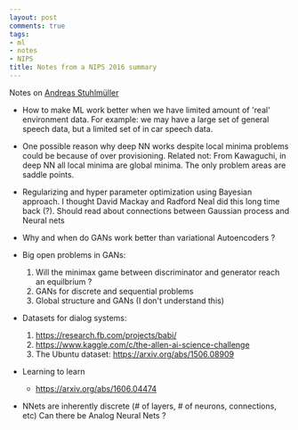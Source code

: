 ```yaml
---
layout: post
comments: true
tags:
- ml
- notes
- NIPS
title: Notes from a NIPS 2016 summary
---
```


Notes on [Andreas Stuhlmüller](https://blog.ought.com/nips-2016-875bb8fadb8c#.b0ye6ifs8)

- How to make ML work better when we have limited amount of 'real' environment data. For example: we may have a large set of general speech data, but a limited set of in car speech data.

- One possible reason why deep NN works despite local minima problems could be because of over provisioning. Related not: From Kawaguchi, in deep NN all local minima are global minima. The only problem areas are saddle points.

- Regularizing and hyper parameter optimization using Bayesian approach. I thought David Mackay and Radford Neal did this long time back (?). Should read about connections between Gaussian process and Neural nets

- Why and when do GANs work better than variational Autoencoders ?

- Big open problems in GANs:
  1. Will the minimax game between discriminator and generator reach an equilbrium ?
  2. GANs for discrete and sequential problems
  3. Global structure and GANs (I don't understand this)

- Datasets for dialog systems:
  1. https://research.fb.com/projects/babi/
  2. https://www.kaggle.com/c/the-allen-ai-science-challenge
  3. The Ubuntu dataset: https://arxiv.org/abs/1506.08909

- Learning to learn
   - https://arxiv.org/abs/1606.04474

- NNets are inherently discrete (# of layers, # of neurons, connections, etc) 
  Can there be Analog Neural Nets ?
